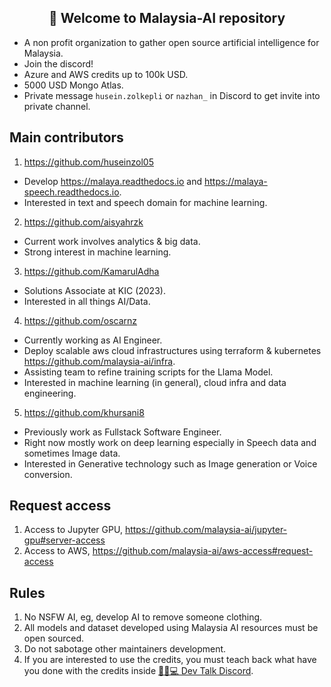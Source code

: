 <h2 align="center">👋 Welcome to Malaysia-AI repository</h2>

- A non profit organization to gather open source artificial intelligence for Malaysia.
- Join the discord!
- Azure and AWS credits up to 100k USD.
- 5000 USD Mongo Atlas.
- Private message `husein.zolkepli` or `nazhan_` in Discord to get invite into private channel.

## Main contributors

1. https://github.com/huseinzol05

- Develop https://malaya.readthedocs.io and https://malaya-speech.readthedocs.io.
- Interested in text and speech domain for machine learning.

2. https://github.com/aisyahrzk

- Current work involves analytics & big data.
- Strong interest in machine learning.

3. https://github.com/KamarulAdha

- Solutions Associate at KIC (2023).
- Interested in all things AI/Data.

4. https://github.com/oscarnz
   
- Currently working as AI Engineer.
- Deploy scalable aws cloud infrastructures using terraform & kubernetes https://github.com/malaysia-ai/infra.
- Assisting team to refine training scripts for the Llama Model.
- Interested in machine learning (in general), cloud infra and data engineering.

5. https://github.com/khursani8

- Previously work as Fullstack Software Engineer.
- Right now mostly work on deep learning especially in Speech data and sometimes Image data.
- Interested in Generative technology such as Image generation or Voice conversion.

## Request access

1. Access to Jupyter GPU, https://github.com/malaysia-ai/jupyter-gpu#server-access
2. Access to AWS, https://github.com/malaysia-ai/aws-access#request-access

## Rules

1. No NSFW AI, eg, develop AI to remove someone clothing.
2. All models and dataset developed using Malaysia AI resources must be open sourced.
3. Do not sabotage other maintainers development.
4. If you are interested to use the credits, you must teach back what have you done with the credits inside [👨🏻💻 Dev Talk Discord](https://discord.com/servers/dev-talk-1093904748521996298).
